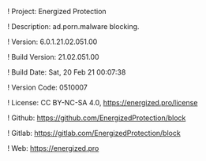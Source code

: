 ! Project: Energized Protection

! Description: ad.porn.malware blocking.

! Version: 6.0.1.21.02.051.00

! Build Version: 21.02.051.00

! Build Date: Sat, 20 Feb 21 00:07:38

! Version Code: 0510007

! License: CC BY-NC-SA 4.0, https://energized.pro/license

! Github: https://github.com/EnergizedProtection/block

! Gitlab: https://gitlab.com/EnergizedProtection/block


! Web: https://energized.pro
